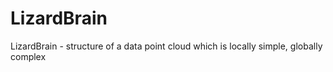 # LizardBrain
LizardBrain - structure of a data point cloud which is locally simple, globally complex 
